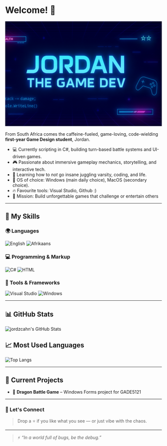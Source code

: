 # Welcome! 🧪

<p align="center">
  <img src="https://github.com/jordzcahn/jordzcahn/blob/main/JordanGameDev.png" 
   alt="Jordan The Game Dev Banner" />
</p>


From South Africa comes the caffeine-fueled, game-loving, code-wielding **first-year Game Design student**, Jordan.

- 💻 Currently scripting in C#, building turn-based battle systems and UI-driven games.
- 🎮 Passionate about immersive gameplay mechanics, storytelling, and interactive tech.
- 🧠 Learning how to *not* go insane juggling varsity, coding, and life.
- 🐧 OS of choice: Windows (main daily choice), MacOS (secondary choice).
- 🔥 Favourite tools: Visual Studio, Github :)
- 🚀 Mission: Build unforgettable games that challenge or entertain others

---

## 🧠 My Skills

### 🌍 Languages
![English](https://img.shields.io/badge/Fluent-English-black)
![Afrikaans](https://img.shields.io/badge/Fluent-Afrikaans-orange)

### 💻 Programming & Markup
![C#](https://img.shields.io/badge/C%23-239120?logo=c-sharp&logoColor=white)
![HTML](https://img.shields.io/badge/HTML5-E34F26?logo=html5&logoColor=white)

### 🧰 Tools & Frameworks
![Visual Studio](https://img.shields.io/badge/Visual%20Studio-5C2D91?logo=visual-studio&logoColor=white)
![Windows](https://img.shields.io/badge/Windows-0078D6?logo=windows&logoColor=white)

---

## 📊 GitHub Stats

![jordzcahn's GitHub Stats](https://github-readme-stats.vercel.app/api?username=jordzcahn&show_icons=true&theme=tokyonight&hide_border=true)

## 📈 Most Used Languages

![Top Langs](https://github-readme-stats.vercel.app/api/top-langs/?username=jordzcahn&layout=compact&theme=tokyonight&hide_border=true)

---

## 🎯 Current Projects

- 🐉 **Dragon Battle Game** – Windows Forms project for GADE5121  

---

### 🚀 Let's Connect

> Drop a ⭐ if you like what you see — or just vibe with the chaos.
 

---

> ⚡ *“In a world full of bugs, be the debug.”*
